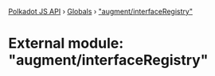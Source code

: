 [Polkadot JS API](../README.md) › [Globals](../globals.md) › ["augment/interfaceRegistry"](_augment_interfaceregistry_.md)

# External module: "augment/interfaceRegistry"


